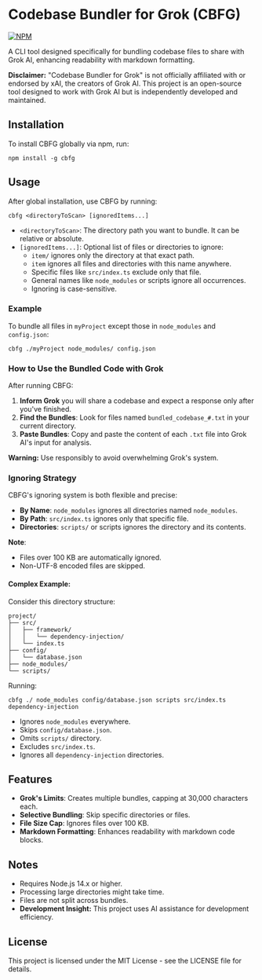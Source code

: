 # Codebase Bundler for Grok (CBFG)

[![NPM](https://img.shields.io/npm/v/cbfg.svg)](https://www.npmjs.com/package/cbfg)

A CLI tool designed specifically for bundling codebase files to share with Grok AI, enhancing readability with markdown formatting.

**Disclaimer:** "Codebase Bundler for Grok" is not officially affiliated with or endorsed by xAI, the creators of Grok AI. This project is an open-source tool designed to work with Grok AI but is independently developed and maintained.

## Installation

To install CBFG globally via npm, run:

```
npm install -g cbfg
```

## Usage

After global installation, use CBFG by running:

```
cbfg <directoryToScan> [ignoredItems...]
```

- `<directoryToScan>`: The directory path you want to bundle. It can be relative or absolute.
- `[ignoredItems...]`: Optional list of files or directories to ignore:
  - `item/` ignores only the directory at that exact path.
  - `item` ignores all files and directories with this name anywhere.
  - Specific files like `src/index.ts` exclude only that file.
  - General names like `node_modules` or scripts ignore all occurrences.
  - Ignoring is case-sensitive.

### Example

To bundle all files in `myProject` except those in `node_modules` and `config.json`:

```
cbfg ./myProject node_modules/ config.json
```

### How to Use the Bundled Code with Grok

After running CBFG:
1. **Inform Grok** you will share a codebase and expect a response only after you've finished.
2. **Find the Bundles**: Look for files named `bundled_codebase_#.txt` in your current directory.
3. **Paste Bundles**: Copy and paste the content of each `.txt` file into Grok AI's input for analysis.

**Warning:** Use responsibly to avoid overwhelming Grok's system.

### Ignoring Strategy

CBFG's ignoring system is both flexible and precise:

- **By Name**: `node_modules` ignores all directories named `node_modules`.
- **By Path**: `src/index.ts` ignores only that specific file.
- **Directories**: `scripts/` or scripts ignores the directory and its contents.

**Note**: 
- Files over 100 KB are automatically ignored.
- Non-UTF-8 encoded files are skipped.

#### Complex Example:

Consider this directory structure:

```
project/
├── src/
│   ├── framework/
│   │   └── dependency-injection/
│   └── index.ts
├── config/
│   └── database.json
├── node_modules/
└── scripts/
```

Running:

```
cbfg ./ node_modules config/database.json scripts src/index.ts dependency-injection
```

- Ignores `node_modules` everywhere.
- Skips `config/database.json`.
- Omits `scripts/` directory.
- Excludes `src/index.ts`.
- Ignores all `dependency-injection` directories.

## Features

- **Grok's Limits**: Creates multiple bundles, capping at 30,000 characters each.
- **Selective Bundling**: Skip specific directories or files.
- **File Size Cap**: Ignores files over 100 KB.
- **Markdown Formatting**: Enhances readability with markdown code blocks.

## Notes

- Requires Node.js 14.x or higher.
- Processing large directories might take time.
- Files are not split across bundles.
- **Development Insight:** This project uses AI assistance for development efficiency.

## License

This project is licensed under the MIT License - see the LICENSE file for details.
